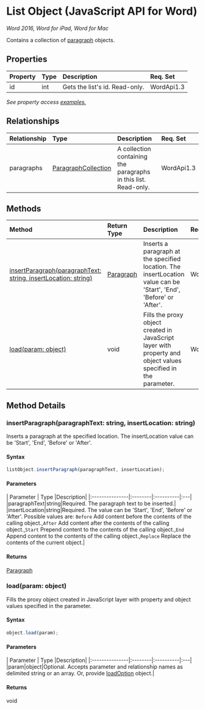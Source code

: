 # List Object (JavaScript API for Word)

_Word 2016, Word for iPad, Word for Mac_

Contains a collection of [paragraph](paragraph.md) objects.

## Properties

| Property	   | Type	|Description| Req. Set|
|:---------------|:--------|:----------|:----|
|id|int|Gets the list's id. Read-only.|WordApi1.3||

_See property access [examples.](#property-access-examples)_

## Relationships
| Relationship | Type	|Description| Req. Set|
|:---------------|:--------|:----------|:----|
|paragraphs|[ParagraphCollection](paragraphcollection.md)|A collection containing the paragraphs in this list. Read-only.|WordApi1.3||

## Methods

| Method		   | Return Type	|Description| Req. Set|
|:---------------|:--------|:----------|:----|
|[insertParagraph(paragraphText: string, insertLocation: string)](#insertparagraphparagraphtext-string-insertlocation-string)|[Paragraph](paragraph.md)|Inserts a paragraph at the specified location. The insertLocation value can be 'Start', 'End', 'Before' or 'After'.|WordApi1.3|
|[load(param: object)](#loadparam-object)|void|Fills the proxy object created in JavaScript layer with property and object values specified in the parameter.|WordApi1.1|

## Method Details


### insertParagraph(paragraphText: string, insertLocation: string)
Inserts a paragraph at the specified location. The insertLocation value can be 'Start', 'End', 'Before' or 'After'.

#### Syntax
```js
listObject.insertParagraph(paragraphText, insertLocation);
```

#### Parameters
| Parameter	   | Type	|Description|
|:---------------|:--------|:----------|:---|
|paragraphText|string|Required. The paragraph text to be inserted.|
|insertLocation|string|Required. The value can be 'Start', 'End', 'Before' or 'After'. Possible values are: `Before` Add content before the contents of the calling object.,`After` Add content after the contents of the calling object.,`Start` Prepend content to the contents of the calling object.,`End` Append content to the contents of the calling object.,`Replace` Replace the contents of the current object.|

#### Returns
[Paragraph](paragraph.md)

### load(param: object)
Fills the proxy object created in JavaScript layer with property and object values specified in the parameter.

#### Syntax
```js
object.load(param);
```

#### Parameters
| Parameter	   | Type	|Description|
|:---------------|:--------|:----------|:---|
|param|object|Optional. Accepts parameter and relationship names as delimited string or an array. Or, provide [loadOption](loadoption.md) object.|

#### Returns
void
